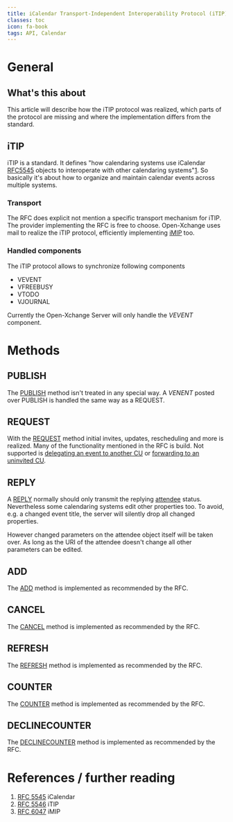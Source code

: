 ```yaml
---
title: iCalendar Transport-Independent Interoperability Protocol (iTIP)
classes: toc
icon: fa-book
tags: API, Calendar
---
```



# General

## What's this about
This article will describe how the iTIP protocol was realized, which parts of the protocol are missing and where the implementation differs from the standard.

## iTIP
iTIP is a standard. It defines "how calendaring systems use iCalendar [RFC5545][1] objects to interoperate with other calendaring systems"[1][2]. So basically it's about how to organize and maintain calendar events across multiple systems.

### Transport
The RFC does explicit not mention a specific transport mechanism for iTIP. The provider implementing the RFC is free to choose. Open-Xchange uses mail to realize the iTIP protocol, efficiently implementing [iMIP][3] too.

### Handled components
The iTIP protocol allows to synchronize following components

+ VEVENT
+ VFREEBUSY
+ VTODO
+ VJOURNAL

Currently the Open-Xchange Server will only handle the *VEVENT* component.

# Methods

## PUBLISH
The [PUBLISH][A] method isn't treated in any special way. A *VENENT* posted over PUBLISH is handled the same way as a REQUEST.

## REQUEST
With the [REQUEST][B] method initial invites, updates, rescheduling and more is realized. Many of the functionality mentioned in the RFC is build. 
Not supported is [delegating an event to another CU][B1] or [forwarding to an uninvited CU][B2].

## REPLY
A [REPLY][C] normally should only transmit the replying [attendee][C1] status. Nevertheless some calendaring systems edit other properties too. To avoid, e.g. a changed event title, the server will silently drop all changed properties.

However changed parameters on the attendee object itself will be taken over. As long as the URI of the attendee doesn't change all other parameters can be edited.


## ADD
The [ADD][D] method is implemented as recommended by the RFC.

## CANCEL
The [CANCEL][E] method is implemented as recommended by the RFC.

## REFRESH
The [REFRESH][F] method is implemented as recommended by the RFC.

## COUNTER
The [COUNTER][G] method is implemented as recommended by the RFC.

## DECLINECOUNTER
The [DECLINECOUNTER][H] method is implemented as recommended by the RFC.



# References / further reading
1. [RFC 5545][1] iCalendar
2. [RFC 5546][2] iTIP
3. [RFC 6047][3] iMIP



[//]: # (Reference links - won't be shown in converted file)
[//]: # (Inline references)
[A]: https://tools.ietf.org/html/rfc5546#section-3.2.1
[B]: https://tools.ietf.org/html/rfc5546#section-3.2.2
[B1]:https://tools.ietf.org/html/rfc5546#section-3.2.2.3
[B2]:https://tools.ietf.org/html/rfc5546#section-3.2.2.6
[C]: https://tools.ietf.org/html/rfc5546#section-3.2.3
[C1]: https://tools.ietf.org/html/rfc5545#section-3.8.4.1
[D]: https://tools.ietf.org/html/rfc5546#section-3.2.4
[E]: https://tools.ietf.org/html/rfc5546#section-3.2.5
[F]: https://tools.ietf.org/html/rfc5546#section-3.2.6
[G]: https://tools.ietf.org/html/rfc5546#section-3.2.7
[H]: https://tools.ietf.org/html/rfc5546#section-3.2.7

[//]: # (Explicit references)
[1]: https://tools.ietf.org/html/rfc5545
[2]: https://tools.ietf.org/html/rfc5546
[3]: https://tools.ietf.org/html/rfc6047